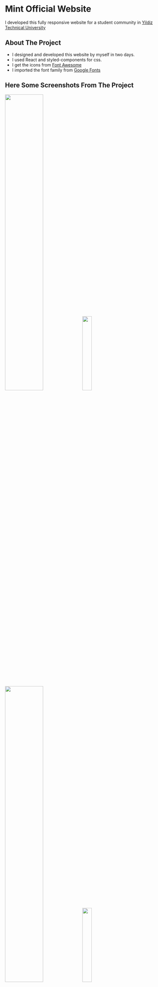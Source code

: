 # Mint Official Website

I developed this fully responsive website for a student community in [Yildiz Technical University](https://yildiz.edu.tr/en)

## About The Project

- I designed and developed this website by myself in two days. 
- I used React and styled-components for css. 
- I get the icons from [Font Awesome](https://fontawesome.com/)
- I imported the font family from [Google Fonts](https://fonts.google.com/specimen/Oxygen?preview.text=%EA%B7%B8%EB%93%A4%EC%9D%98%20%EC%9E%A5%EB%B9%84%EC%99%80%20%EA%B8%B0%EA%B5%AC%EB%8A%94%20%EB%AA%A8%EB%91%90%20%EC%82%B4%EC%95%84%20%EC%9E%88%EB%8B%A4.&preview.text_type=custom&query=oxygen)

## Here Some Screenshots From The Project

<img src="https://user-images.githubusercontent.com/76486481/183261260-a6d1f6d1-1877-4ebd-8007-5e57cee1f05e.png" width=50% >
<img src="https://user-images.githubusercontent.com/76486481/183261223-e35fc93c-67ac-43c1-9c81-258b307b337a.jpg" width=25% >
<img src="https://user-images.githubusercontent.com/76486481/183260864-3e99cf61-6c09-4084-9fa1-32c6d78b58f5.png" width=50% >
<img src="https://user-images.githubusercontent.com/76486481/183261233-cc596d8b-7d85-426c-8058-e79b3764ab6a.jpg" width=25% >
<img src="https://user-images.githubusercontent.com/76486481/183260866-b4c36029-9f37-4bcb-a2b1-33c3a7453b86.png" width=50% >
<img src="https://user-images.githubusercontent.com/76486481/183261239-8c1a6026-f079-4635-aac0-c3bd219f8a34.jpg" width=25% >
